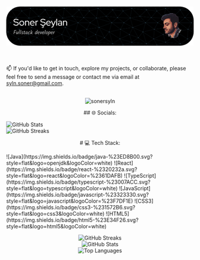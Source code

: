 ![Header](https://raw.githubusercontent.com/sonersyln/sonersyln/main/github-header-image.png)

<br><br>📫 If you'd like to get in touch, explore my projects, or collaborate, please feel free to send a message or contact me via email at syln.soner@gmail.com.<br><br>

<p align="center"> <img src="https://komarev.com/ghpvc/?username=sonersyln&label=Profile%20views&color=0e75b6&style=flat" alt="sonersyln" /> </p>

<p align="center">
## 🌐 Socials:
</p>
 <img src="https://github-readme-stats.vercel.app/api?username=sonersyln&theme=radical&hide_border=false&include_all_commits=false&count_private=false" alt="GitHub Stats" /><br>
  <img src="https://github-readme-streak-stats.herokuapp.com/?user=sonersyln&theme=radical&hide_border=false" alt="GitHub Streaks" /><br>

<p align="center">
# 💻 Tech Stack:
</p>
![Java](https://img.shields.io/badge/java-%23ED8B00.svg?style=flat&logo=openjdk&logoColor=white) ![React](https://img.shields.io/badge/react-%2320232a.svg?style=flat&logo=react&logoColor=%2361DAFB) ![TypeScript](https://img.shields.io/badge/typescript-%23007ACC.svg?style=flat&logo=typescript&logoColor=white) ![JavaScript](https://img.shields.io/badge/javascript-%23323330.svg?style=flat&logo=javascript&logoColor=%23F7DF1E) ![CSS3](https://img.shields.io/badge/css3-%231572B6.svg?style=flat&logo=css3&logoColor=white) ![HTML5](https://img.shields.io/badge/html5-%23E34F26.svg?style=flat&logo=html5&logoColor=white)


<p align="center">
  <img src="https://github-readme-streak-stats.herokuapp.com/?user=sonersyln&theme=radical&hide_border=false" alt="GitHub Streaks" /><br>
  <img src="https://github-readme-stats.vercel.app/api?username=sonersyln&theme=radical&hide_border=false&include_all_commits=false&count_private=false" alt="GitHub Stats" /><br>
  <img src="https://github-readme-stats.vercel.app/api/top-langs/?username=sonersyln&theme=radical&hide_border=false&include_all_commits=false&count_private=false&layout=compact" alt="Top Languages" />
</p>
